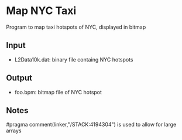 # Map NYC Taxi
Program to map taxi hotspots of NYC, displayed in bitmap

## Input
* L2Data10k.dat: binary file containg NYC hotspots

## Output
* foo.bpm: bitmap file of NYC hotspot

## Notes
#pragma comment(linker,"/STACK:4194304") is used to allow for large arrays
